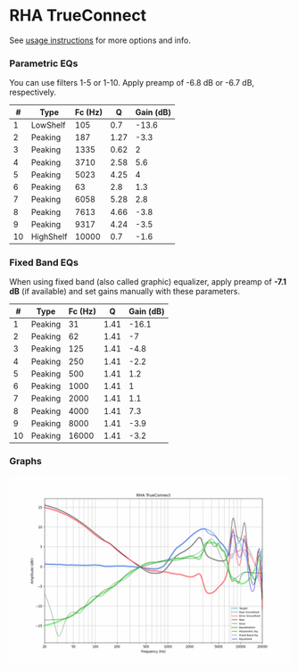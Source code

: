 # RHA TrueConnect
See [usage instructions](https://github.com/jaakkopasanen/AutoEq#usage) for more options and info.

### Parametric EQs
You can use filters 1-5 or 1-10. Apply preamp of -6.8 dB or -6.7 dB, respectively.

|   # | Type      |   Fc (Hz) |    Q |   Gain (dB) |
|-----|-----------|-----------|------|-------------|
|   1 | LowShelf  |       105 | 0.7  |       -13.6 |
|   2 | Peaking   |       187 | 1.27 |        -3.3 |
|   3 | Peaking   |      1335 | 0.62 |         2   |
|   4 | Peaking   |      3710 | 2.58 |         5.6 |
|   5 | Peaking   |      5023 | 4.25 |         4   |
|   6 | Peaking   |        63 | 2.8  |         1.3 |
|   7 | Peaking   |      6058 | 5.28 |         2.8 |
|   8 | Peaking   |      7613 | 4.66 |        -3.8 |
|   9 | Peaking   |      9317 | 4.24 |        -3.5 |
|  10 | HighShelf |     10000 | 0.7  |        -1.6 |

### Fixed Band EQs
When using fixed band (also called graphic) equalizer, apply preamp of **-7.1 dB** (if available) and set gains manually with these parameters.

|   # | Type    |   Fc (Hz) |    Q |   Gain (dB) |
|-----|---------|-----------|------|-------------|
|   1 | Peaking |        31 | 1.41 |       -16.1 |
|   2 | Peaking |        62 | 1.41 |        -7   |
|   3 | Peaking |       125 | 1.41 |        -4.8 |
|   4 | Peaking |       250 | 1.41 |        -2.2 |
|   5 | Peaking |       500 | 1.41 |         1.2 |
|   6 | Peaking |      1000 | 1.41 |         1   |
|   7 | Peaking |      2000 | 1.41 |         1.1 |
|   8 | Peaking |      4000 | 1.41 |         7.3 |
|   9 | Peaking |      8000 | 1.41 |        -3.9 |
|  10 | Peaking |     16000 | 1.41 |        -3.2 |

### Graphs
![](./RHA%20TrueConnect.png)

